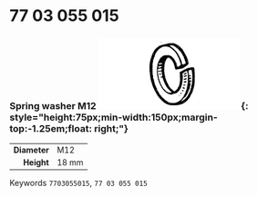 # 77 03 055 015

### Spring washer M12 ![](../assets/images/parts/spring_washer.png){: style="height:75px;min-width:150px;margin-top:-1.25em;float: right;"}

|   |   |
|---:|---|
**Diameter** | M12
**Height** |18 mm

Keywords `7703055015`, `77 03 055 015`
